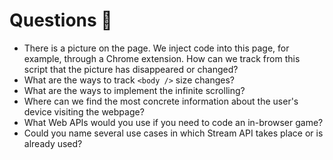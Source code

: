 # Questions 🤔

- There is a picture on the page. We inject code into this page, for example, through a Chrome extension. How can we track from this script that the picture has disappeared or changed?
- What are the ways to track `<body />` size changes?
- What are the ways to implement the infinite scrolling?
- Where can we find the most concrete information about the user's device visiting the webpage?
- What Web APIs would you use if you need to code an in-browser game?
- Could you name several use cases in which Stream API takes place or is already used?
